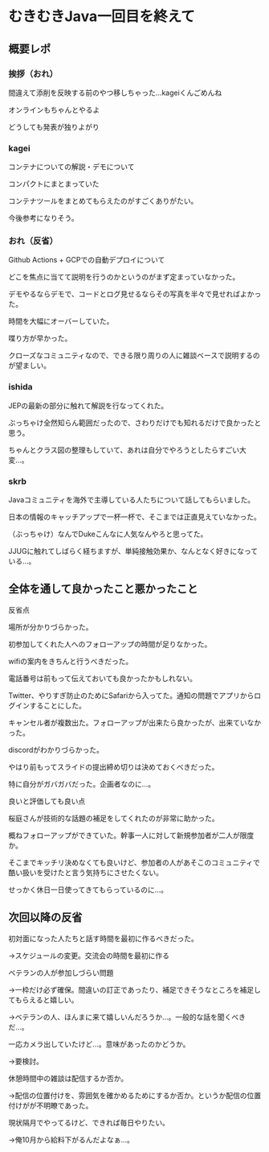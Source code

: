 # むきむきJava一回目を終えて
## 概要レポ
### 挨拶（おれ）
間違えて添削を反映する前のやつ移しちゃった…kageiくんごめんね 

オンラインもちゃんとやるよ 

どうしても発表が独りよがり 

### kagei
コンテナについての解説・デモについて 

コンパクトにまとまっていた 

コンテナツールをまとめてもらえたのがすごくありがたい。 

今後参考になりそう。 

### おれ（反省）
Github Actions + GCPでの自動デプロイについて 

どこを焦点に当てて説明を行うのかというのがまず定まっていなかった。 

デモやるならデモで、コードとログ見せるならその写真を半々で見せればよかった。

時間を大幅にオーバーしていた。 

喋り方が早かった。 

クローズなコミュニティなので、できる限り周りの人に雑談ベースで説明するのが望ましい。 

### ishida
JEPの最新の部分に触れて解説を行なってくれた。 

ぶっちゃけ全然知らん範囲だったので、さわりだけでも知れるだけで良かったと思う。 

ちゃんとクラス図の整理もしていて、あれは自分でやろうとしたらすごい大変…。 



###  skrb
Javaコミュニティを海外で主導している人たちについて話してもらいました。

日本の情報のキャッチアップで一杯一杯で、そこまでは正直見えていなかった。 

（ぶっちゃけ）なんでDukeこんなに人気なんやろと思ってた。

JJUGに触れてしばらく経ちますが、単純接触効果か、なんとなく好きになっている…。 


## 全体を通して良かったこと悪かったこと
反省点

場所が分かりづらかった。 

初参加してくれた人へのフォローアップの時間が足りなかった。 

wifiの案内をきちんと行うべきだった。 

電話番号は前もって伝えておいても良かったかもしれない。 

Twitter、やりすぎ防止のためにSafariから入ってた。通知の問題でアプリからログインすることにした。 

キャンセル者が複数出た。フォローアップが出来たら良かったが、出来ていなかった。 

discordがわかりづらかった。  

やはり前もってスライドの提出締め切りは決めておくべきだった。 

  特に自分がガバガバだった。企画者なのに…。 


良いと評価しても良い点

桜庭さんが技術的な話題の補足をしてくれたのが非常に助かった。 

概ねフォローアップができていた。幹事一人に対して新規参加者が二人が限度か。 

  そこまでキッチリ決めなくても良いけど、参加者の人があそこのコミュニティで酷い扱いを受けたと言う気持ちにさせたくない。 
  
  せっかく休日一日使ってきてもらっているのに…。 


## 次回以降の反省
初対面になった人たちと話す時間を最初に作るべきだった。 

  →スケジュールの変更。交流会の時間を最初に作る 
  
ベテランの人が参加しづらい問題 

  →一枠だけ必ず確保。間違いの訂正であったり、補足できそうなところを補足してもらえると嬉しい。 
  
  →ベテランの人、ほんまに来て嬉しいんだろうか…。一般的な話を聞くべきだ…。 
  
一応カメラ出していたけど…。意味があったのかどうか。 

  →要検討。
  
休憩時間中の雑談は配信するか否か。

  →配信の位置付けを、雰囲気を確かめるためにするか否か。というか配信の位置付けがが不明瞭であった。
  
現状隔月でやってるけど、できれば毎日やりたい。

  →俺10月から給料下がるんだよなぁ…。
